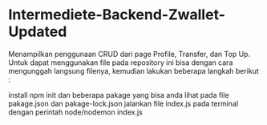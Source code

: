 # Intermediete-Backend-Zwallet-Updated
Menampilkan penggunaan CRUD dari page Profile, Transfer, dan Top Up. Untuk dapat menggunakan file pada repository ini bisa dengan cara mengunggah langsung filenya, kemudian lakukan beberapa langkah berikut :

install npm init dan beberapa pakage yang bisa anda lihat pada file pakage.json dan pakage-lock.json
jalankan file index.js pada terminal dengan perintah node/nodemon index.js
